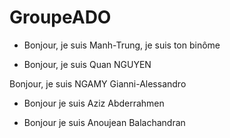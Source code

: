 # GroupeADO

- Bonjour, je suis Manh-Trung, je suis ton binôme

- Bonjour, je suis Quan NGUYEN

Bonjour, je suis NGAMY Gianni-Alessandro

- Bonjour je suis Aziz Abderrahmen

- Bonjour je suis Anoujean Balachandran